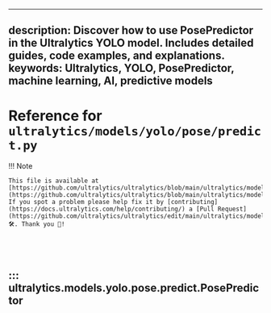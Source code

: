 ______________________________________________________________________

## description: Discover how to use PosePredictor in the Ultralytics YOLO model. Includes detailed guides, code examples, and explanations. keywords: Ultralytics, YOLO, PosePredictor, machine learning, AI, predictive models

# Reference for `ultralytics/models/yolo/pose/predict.py`

!!! Note

```
This file is available at [https://github.com/ultralytics/ultralytics/blob/main/ultralytics/models/yolo/pose/predict.py](https://github.com/ultralytics/ultralytics/blob/main/ultralytics/models/yolo/pose/predict.py). If you spot a problem please help fix it by [contributing](https://docs.ultralytics.com/help/contributing/) a [Pull Request](https://github.com/ultralytics/ultralytics/edit/main/ultralytics/models/yolo/pose/predict.py) 🛠️. Thank you 🙏!
```

<br><br>

## ::: ultralytics.models.yolo.pose.predict.PosePredictor

<br><br>
